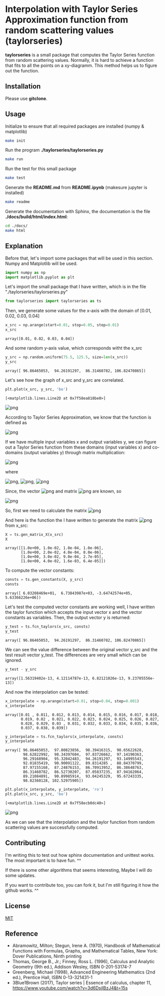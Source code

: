 # Interpolation with Taylor Series Approximation function from random scattering values (taylorseries)

**taylorseries** is a small package that computes the Taylor Series function from random scattering values. Normally, it is hard to achieve a function that fits to all the points on a xy-diagramm. This method helps us to figure out the function.

## Installation

Please use **gitclone**.

## Usage

Initialize to ensure that all required packages are installed (numpy & matplotlib)
```bash
make init
```

Run the program **./taylorseries/taylorseries.py**
```bash
make run
```

Run the test for this small package
```bash
make test
```

Generate the **README.md** from **README.ipynb** (makesure jupyter is installed)
```bash
make readme
```

Generate the documentation with Sphinx, the documentation is the file **./docs/build/html/index.html**:
```bash
cd ./docs/
make html
```

## Explanation
Before that, let's import some packages that will be used in this section. Numpy and Matplotlib will be used.


```python
import numpy as np
import matplotlib.pyplot as plt
```

Let's import the small package that I have written, which is in the file "./taylorseries/taylorseries.py"


```python
from taylorseries import taylorseries as ts
```

Then, we generate some values for the x-axis with the domain of [0.01, 0.02, 0.03, 0.04]


```python
x_src = np.arange(start=0.01, stop=0.05, step=0.01)
x_src
```




    array([0.01, 0.02, 0.03, 0.04])



And some random y-axis value, which corresponds witht the x_src


```python
y_src = np.random.uniform(75.5, 125.5, size=len(x_src))
y_src
```




    array([ 96.86465053,  94.26191297,  86.31460782, 106.82470865])



Let's see how the graph of x_src and y_src are correlated.


```python
plt.plot(x_src, y_src, 'bo')
```




    [<matplotlib.lines.Line2D at 0x7f58ea818be0>]




    
![png](README_files/README_12_1.png)
    


According to Taylor Series Approximation, we know that the function is defined as

![png](README_files/ts_fcn.png)

If we have multiple input variables x and output variables y, we can figure out a Taylor Series function from these domains (input variables x) and co-domains (output variables y) through matrix multiplication:


![png](README_files/y=Xc.png)


where

![png](README_files/vect_y.png),
![png](README_files/matrix_X.png),
![png](README_files/vect_c.png)

Since, the vector ![png](README_files/y.png) and matrix ![png](README_files/X.png) are known, so

![png](README_files/c=X-1y.png)


So, first we need to calculate the matrix ![png](README_files/X.png)

And here is the function the I have written to generate the matrix ![png](README_files/X.png) from x_src:


```python
X = ts.gen_matrix_X(x_src)
X
```




    array([[1.0e+00, 1.0e-02, 1.0e-04, 1.0e-06],
           [1.0e+00, 2.0e-02, 4.0e-04, 8.0e-06],
           [1.0e+00, 3.0e-02, 9.0e-04, 2.7e-05],
           [1.0e+00, 4.0e-02, 1.6e-03, 6.4e-05]])



To compute the vector constants:


```python
consts = ts.gen_constants(X, y_src)
consts
```




    array([ 6.03208469e+01,  6.73843987e+03, -3.64742574e+05,  5.63366226e+06])



Let's test the computed vector constants are working well, I have written the taylor function which accepts the input vector x and the vector constants as variables. Then, the output vector y is returned:


```python
y_test = ts.fcn_taylors(x_src, consts)
y_test
```




    array([ 96.86465053,  94.26191297,  86.31460782, 106.82470865])



We can see the value difference between the original vector y_src and the test result vector y_test. The differences are very small which can be ignored.


```python
y_test - y_src
```




    array([1.56319402e-13, 4.12114787e-13, 6.82121026e-13, 9.23705556e-13])



And now the interpolation can be tested:


```python
x_interpolate = np.arange(start=0.01, stop=0.04, step=0.001)
x_interpolate
```




    array([0.01 , 0.011, 0.012, 0.013, 0.014, 0.015, 0.016, 0.017, 0.018,
           0.019, 0.02 , 0.021, 0.022, 0.023, 0.024, 0.025, 0.026, 0.027,
           0.028, 0.029, 0.03 , 0.031, 0.032, 0.033, 0.034, 0.035, 0.036,
           0.037, 0.038, 0.039])




```python
y_interpolate = ts.fcn_taylors(x_interpolate, consts)
y_interpolate
```




    array([ 96.86465053,  97.80823856,  98.39416315,  98.65622628,
            98.62822992,  98.34397604,  97.83726662,  97.14190363,
            96.29168904,  95.32042483,  94.26191297,  93.14995543,
            92.01835419,  90.90091122,  89.8314285 ,  88.84370799,
            87.97155168,  87.24876153,  86.70913952,  86.38648763,
            86.31460782,  86.52730207,  87.05837235,  87.94162064,
            89.21084891,  90.89985914,  93.04245329,  95.67243335,
            98.82360128, 102.52975905])




```python
plt.plot(x_interpolate, y_interpolate, 'ro')
plt.plot(x_src, y_src, 'bo')
```




    [<matplotlib.lines.Line2D at 0x7f58ecb0dc40>]




    
![png](README_files/README_24_1.png)
    


As we can see that the interpolation and the taylor function from random scattering values are successfully computed.

## Contributing

I'm writing this to test out how sphinx documentation and unittest works. The most important is to have fun. ^^

If there is some other algorithms that seems interesting, Maybe I will do some updates.

If you want to contribute too, you can fork it, but I'm still figuring it how the github works. ^^

## License

[MIT](./LICENSE)

## Reference

- Abramowitz, Milton; Stegun, Irene A. (1970), Handbook of Mathematical Functions with Formulas, Graphs, and Mathematical Tables, New York: Dover Publications, Ninth printing
- Thomas, George B., Jr.; Finney, Ross L. (1996), Calculus and Analytic Geometry (9th ed.), Addison Wesley, ISBN 0-201-53174-7
- Greenberg, Michael (1998), Advanced Engineering Mathematics (2nd ed.), Prentice Hall, ISBN 0-13-321431-1
- 3Blue1Brown (2017), Taylor series | Essence of calculus, chapter 11, https://www.youtube.com/watch?v=3d6DsjIBzJ4&t=15s

